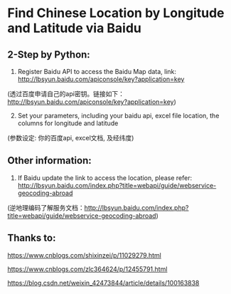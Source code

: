 # Find Chinese Location by Longitude and Latitude via Baidu

## 2-Step by Python:
1. Register Baidu API to access the Baidu Map data, link: http://lbsyun.baidu.com/apiconsole/key?application=key

(透过百度申请自己的api密钥。链接如下：http://lbsyun.baidu.com/apiconsole/key?application=key)

2. Set your parameters, including your baidu api, excel file location, the columns for longitude and latitude

(参数设定: 你的百度api, excel文档, 及经纬度)

## Other information:
1. If Baidu update the link to access the location, please refer: http://lbsyun.baidu.com/index.php?title=webapi/guide/webservice-geocoding-abroad

(逆地理编码了解服务文档：http://lbsyun.baidu.com/index.php?title=webapi/guide/webservice-geocoding-abroad)

## Thanks to:
https://www.cnblogs.com/shixinzei/p/11029279.html

https://www.cnblogs.com/zlc364624/p/12455791.html

https://blog.csdn.net/weixin_42473844/article/details/100163838
